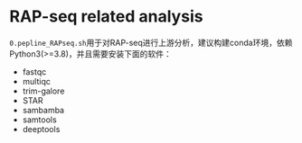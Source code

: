 # RAP-seq related analysis

`0.pepline_RAPseq.sh`用于对RAP-seq进行上游分析，建议构建conda环境，依赖Python3(>=3.8)，并且需要安装下面的软件：
* fastqc
* multiqc
* trim-galore
* STAR
* sambamba
* samtools
* deeptools
